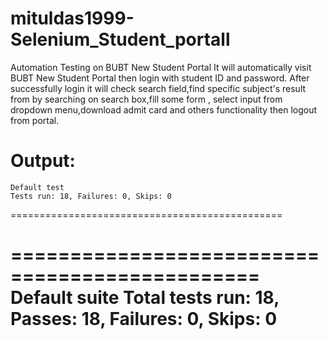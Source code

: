 # mituldas1999-Selenium_Student_portall
Automation Testing on BUBT New Student Portal
It will automatically visit BUBT New Student Portal then login with student ID and password.
After successfully login it will check search field,find specific subject's result from by searching on search box,fill some form ,
select input from dropdown menu,download admit card and others functionality then logout from portal.

Output:
===============================================
    Default test
    Tests run: 18, Failures: 0, Skips: 0
===============================================


===============================================
Default suite
Total tests run: 18, Passes: 18, Failures: 0, Skips: 0
===============================================
